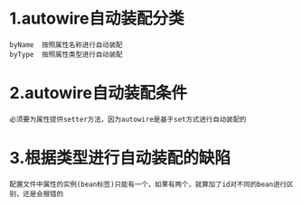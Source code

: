 # 1.autowire自动装配分类
    byName  按照属性名称进行自动装配
    byType  按照属性类型进行自动装配
# 2.autowire自动装配条件
    必须要为属性提供setter方法，因为autowire是基于set方式进行自动装配的
# 3.根据类型进行自动装配的缺陷
    配置文件中属性的实例(bean标签)只能有一个，如果有两个，就算加了id对不同的bean进行区别，还是会报错的

